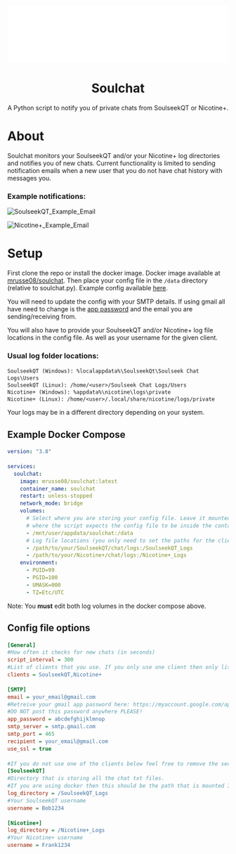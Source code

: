 ![banner](https://raw.githubusercontent.com/mrusse/soulchat/refs/heads/main/resources/banner.png)

<h1 align="center">Soulchat</h1>
<p align="center">
  A Python script to notify you of private chats from SoulseekQT or Nicotine+.
</p>

# About
Soulchat monitors your SoulseekQT and/or your Nicotine+ log directories and notifies you of new chats.
Current functionality is limited to sending notification emails when a new user that you do not have chat
history with messages you.

### Example notifications:
![SoulseekQT_Example_Email](https://github.com/user-attachments/assets/06ccfedc-fcf8-455d-832e-c24c3a8d8a09)

![Nicotine+_Example_Email](https://github.com/user-attachments/assets/f83eecac-a7e1-425d-945d-df1e20a2841d)

# Setup
First clone the repo or install the docker image. Docker image available at [mrusse08/soulchat](https://hub.docker.com/repository/docker/mrusse08/soulchat/general).
Then place your config file in the `/data` directory (relative to soulchat.py). Example config available [here](https://github.com/mrusse/soulchat/blob/main/config.ini).

You will need to update the config with your SMTP details. If using gmail all have need to change is the [app password](https://myaccount.google.com/apppasswords) and
the email you are sending/receiving from. 

You will also have to provide your SoulseekQT and/or Nicotine+ log file locations in the config file. As well as your username for the given client.

### Usual log folder locations:
```
SoulseekQT (Windows): %localappdata%\SoulseekQt\Soulseek Chat Logs\Users
SoulseekQT (Linux): /home/<user>/Soulseek Chat Logs/Users
Nicotine+ (Windows): %appdata%\nicotine\logs\private
Nicotine+ (Linux): /home/<user>/.local/share/nicotine/logs/private
```
Your logs may be in a different directory depending on your system.

## Example Docker Compose

```yml
version: "3.8"

services:
  soulchat:
    image: mrusse08/soulchat:latest
    container_name: soulchat
    restart: unless-stopped
    network_mode: bridge
    volumes:
      # Select where you are storing your config file. Leave it mounted to "/data" since that's
      # where the script expects the config file to be inside the container.
      - /mnt/user/appdata/soulchat:/data
      # Log file locations (you only need to set the paths for the clients you use).
      - /path/to/your/SoulseekQT/chat/logs:/SoulseekQT_Logs
      - /path/to/your/Nicotine+/chat/logs:/Nicotine+_Logs
    environment:
      - PUID=99
      - PGID=100
      - UMASK=000
      - TZ=Etc/UTC
```
Note: You **must** edit both log volumes in the docker compose above.

## Config file options

```ini
[General]
#How often it checks for new chats (in seconds)
script_interval = 300
#List of clients that you use. If you only use one client then only list one.
clients = SoulseekQT,Nicotine+

[SMTP]
email = your_email@gmail.com
#Retreive your gmail app password here: https://myaccount.google.com/apppasswords
#DO NOT post this password anywhere PLEASE!
app_password = abcdefghijklmnop
smtp_server = smtp.gmail.com
smtp_port = 465
recipient = your_email@gmail.com
use_ssl = true

#If you do not use one of the clients below feel free to remove the section from the config.
[SoulseekQT]
#Directory that is storing all the chat txt files. 
#If you are using docker then this should be the path that is mounted INSIDE the container.
log_directory = /SoulseekQT_Logs
#Your SoulseekQT username
username = Bob1234

[Nicotine+]
log_directory = /Nicotine+_Logs
#Your Nicotine+ username
username = Frank1234
```
